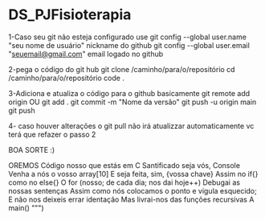 # DS_PJFisioterapia
1-Caso seu git não esteja configurado use
git config --global user.name "seu nome de usuário" nickname do github
git config --global user.email "seuemail@gmail.com" email logado no github

2-pega o código do git hub
git clone  /caminho/para/o/repositório 
cd  /caminho/para/o/repositório
code .

3-Adiciona e atualiza o código para o github basicamente
git remote add origin OU git add .
git commit -m "Nome da versão"
git push -u origin main
git push 

4- caso houver alterações o git pull não irá atualizzar automaticamente
 vc terá que refazer o passo 2

BOA SORTE :)

OREMOS
 Código nosso que estás em C
  Santificado seja vós, Console
  Venha a nós o vosso array[10]
  E seja feita, sim, {vossa chave}
  Assim no if{} como no else{}
  O for (nosso; de cada dia; nos dai hoje++)
  Debugai as nossas sentenças
  Assim como nós colocamos o ponto e vígula esquecido;
          E não nos deixeis errar identação
  Mas livrai-nos das funções recursivas
  A main()
""")


